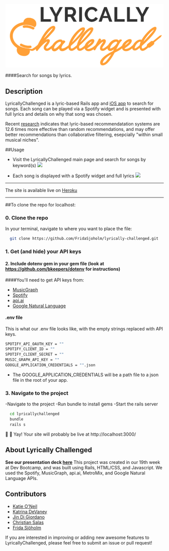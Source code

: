 
![Lyrically Challenged](https://github.com/FridaSjoholm/lyrically-challenged/blob/development/app/assets/images/LClogo.png?raw=true)

####Search for songs by lyrics.

## Description 
LyricallyChallenged is a lyric-based Rails app and [iOS app](https://github.com/FridaSjoholm/Lycheee) to search for songs.  Each song can be played via a Spotify widget and is presented with full lyrics and details on why that song was chosen. 

Recent [research](https://www.cse.unr.edu/~mgunes/papers/ComNet16Lyric.pdf) indicates that lyric-based recommendatation systems are 12.6 times more effective than random recommendations, and may offer better recommendations than collaborative filtering, esepcially "within small musical niches".


##Usage
* Visit the LyricallyChallenged main page and search for songs by keyword(s)
![](https://media.giphy.com/media/y6tNjPEAn7eaA/giphy.gif)

* Each song is displayed with a Spotify widget and full lyrics
![](https://media.giphy.com/media/ODhZk2POEhilG/giphy.gif)

---
The site is available live on [Heroku](http://lyricallychallenged.herokuapp.com/)

---
##To clone the repo for localhost:

### 0. Clone the repo

In your terminal, navigate to where you want to place the file:
```bash
  git clone https://github.com/FridaSjoholm/lyrically-challenged.git
```

### 1. Get (and hide) your API keys

#### 2. Include dotenv gem in your gem file (look at https://github.com/bkeepers/dotenv for instructions)

####You'll need to get API keys from:
- [MusicGraph](https://developer.musicgraph.com/)
- [Spotify](https://developer.spotify.com/web-api/)
- [api.ai](https://docs.api.ai/)
- [Google Natural Language](https://cloud.google.com/natural-language/)

#### .env file
This is what our .env file looks like, with the empty strings replaced with API keys.

```bash
SPOTIFY_API_OAUTH_KEY = ""
SPOTIFY_CLIENT_ID = ""
SPOTIFY_CLIENT_SECRET = ""
MUSIC_GRAPH_API_KEY = ""
GOOGLE_APPLICATION_CREDENTIALS = "".json
```
* The GOOGLE_APPLICATION_CREDENTIALS will be a path file to a json file in the root of your app.

### 3. Navigate to the project 
-Navigate to the project
-Run bundle to install gems
-Start the rails server

```bash
  cd lyricallychallenged
  bundle
  rails s
```
🎉 🎉 Yay! Your site will probably be live at http://localhost:3000/

## About Lyrically Challenged
__See our presentation deck [here](https://docs.google.com/presentation/d/18gs0EuPftq-oOJ0Y8CxVBfq1NHgCIdqfTmrZaZVhhj0/edit#slide=id.g1c13a4db47_0_36)__
This project was created in our 19th week at Dev Bootcamp, and was built using Rails, HTML/CSS, and Javascript.  We used the Spotify, MusicGraph, api.ai, MetroMix, and Google Natural Language APIs.

## Contributors

* [Katie O'Neil](https://github.com/katieboundary)
* [Katrina DeVaney](https://github.com/kattak)
* [Jin Di Giordano](https://github.com/jindigiordano)
* [Christian Salas](https://github.com/SalasC2)
* [Frida Sjöholm](https://github.com/FridaSjoholm)

If you are interested in improving or adding new awesome features to LyricallyChallenged, please feel free to submit an issue or pull request!

